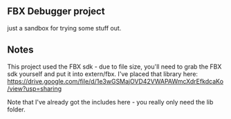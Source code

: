 ## FBX Debugger project

just a sandbox for trying some stuff out.

## Notes

This project used the FBX sdk - due to file size, you'll need to grab the FBX sdk yourself and put it into extern/fbx.
I've placed that library here: https://drive.google.com/file/d/1e3wGSMajOVD42VWAPAWmcXdrEfkdcaKo/view?usp=sharing

Note that I've already got the includes here - you really only need the lib folder.